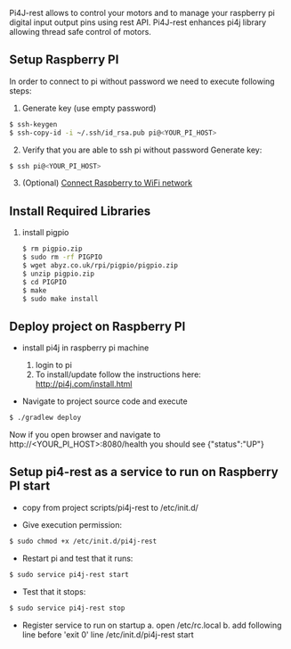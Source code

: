 Pi4J-rest allows to control your motors and to manage your raspberry pi digital input output pins using rest API. Pi4J-rest enhances pi4j library allowing thread safe control of motors.

## Setup Raspberry PI
In order to connect to pi without password we need to execute following steps:

   1. Generate key (use empty password)
   ```sh
   $ ssh-keygen
   $ ssh-copy-id -i ~/.ssh/id_rsa.pub pi@<YOUR_PI_HOST>
   ```                        
        
                   
   2.  Verify that you are able to ssh pi without password
    Generate key:
   ```sh
   $ ssh pi@<YOUR_PI_HOST>
   ```   
    
   3.  (Optional) [Connect Raspberry to WiFi network]


## Install Required Libraries

1. install pigpio

   ```sh
   $ rm pigpio.zip
   $ sudo rm -rf PIGPIO
   $ wget abyz.co.uk/rpi/pigpio/pigpio.zip
   $ unzip pigpio.zip
   $ cd PIGPIO
   $ make
   $ sudo make install
   ```                           


## Deploy project on Raspberry PI

   *  install pi4j in raspberry pi machine
        1. login to pi
        2. To install/update follow the instructions here: http://pi4j.com/install.html

   *  Navigate to project source code and execute

   ```sh
   $ ./gradlew deploy
   ```   

Now if you open browser and navigate to http://<YOUR_PI_HOST>:8080/health you should see {"status":"UP"}

## Setup pi4-rest as a service to run on Raspberry PI start
   *  copy from project scripts/pi4j-rest to /etc/init.d/

   *  Give execution permission:

   ```sh
   $ sudo chmod +x /etc/init.d/pi4j-rest
   ```   

   *  Restart pi and test that it runs:

   ```sh
   $ sudo service pi4j-rest start
   ```   

   *  Test that it stops:

   ```sh
   $ sudo service pi4j-rest stop
   ```   

   *  Register service to run on startup
    a. open /etc/rc.local
    b. add following line before 'exit 0' line
        /etc/init.d/pi4j-rest start
        
        
   [Connect Raspberry to WiFi network]: <https://raspberrypihq.com/how-to-connect-your-raspberry-pi-to-wifi/>        